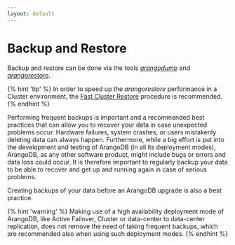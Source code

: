 ```yaml
---
layout: default
---
```

Backup and Restore
==================

Backup and restore can be done via the tools
[_arangodump_](programs-arangodump.html) and
[_arangorestore_](programs-arangorestore.html).

{% hint 'tip' %}
In order to speed up the _arangorestore_ performance in a Cluster environment,
the [Fast Cluster Restore](programs-arangorestore-fastclusterrestore.html)
procedure is recommended.
{% endhint %}

Performing frequent backups is important and a recommended best practices that
can allow you to recover your data in case unexpected problems occur.
Hardware failures, system crashes, or users mistakenly deleting data can always
happen. Furthermore, while a big effort is put into the development and testing
of ArangoDB (in all its deployment modes), ArangoDB, as any other software
product, might include bugs or errors and data loss could occur.
It is therefore important to regularly backup your data to be able to recover
and get up and running again in case of serious problems.

Creating backups of your data before an ArangoDB upgrade is also a best practice.

{% hint 'warning' %}
Making use of a high availability deployment mode of ArangoDB, like Active Failover,
Cluster or data-center to data-center replication, does not remove the need of
taking frequent backups, which are recommended also when using such deployment modes.
{% endhint %}

<!-- Offline dumps -->

<!-- Hot backups  -->

<!-- Cluster -->

